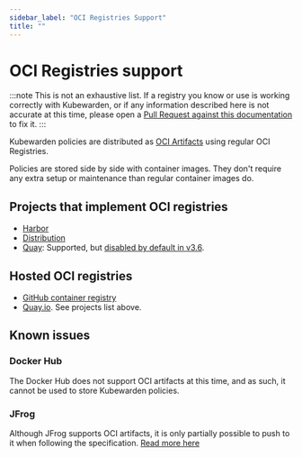 ```yaml
---
sidebar_label: "OCI Registries Support"
title: ""
---
```


# OCI Registries support

:::note
This is not an exhaustive list. If a registry you know or use is working correctly
with Kubewarden, or if any information described here is not accurate at this time, please open a
[Pull Request against this documentation](https://github.com/kubewarden/docs/edit/main/docs/distributing-policies/oci-registries-support.md) to fix it.
:::

Kubewarden policies are distributed as [OCI Artifacts](https://github.com/opencontainers/artifacts)
using regular OCI Registries.

Policies are stored side by side with container images. They don't require any extra setup or
maintenance than regular container images do.

## Projects that implement OCI registries

- [Harbor](https://goharbor.io/)
- [Distribution](https://github.com/distribution/distribution)
- [Quay](https://access.redhat.com/products/red-hat-quay/): Supported, but [disabled by default in v3.6](https://access.redhat.com/documentation/en-us/red_hat_quay/3/html/use_red_hat_quay/oci-intro#other-oci-artifacts-with-quay).

## Hosted OCI registries

- [GitHub container registry](https://docs.github.com/en/packages/working-with-a-github-packages-registry/working-with-the-container-registry)
- [Quay.io](https://quay.io). See projects list above.

## Known issues

### Docker Hub

The Docker Hub does not support OCI artifacts at this time, and as such, it cannot be used to store
Kubewarden policies.

### JFrog

Although JFrog supports OCI artifacts, it is only partially possible to push to it when following
the specification. [Read more here](https://github.com/kubewarden/kwctl/issues/59)
